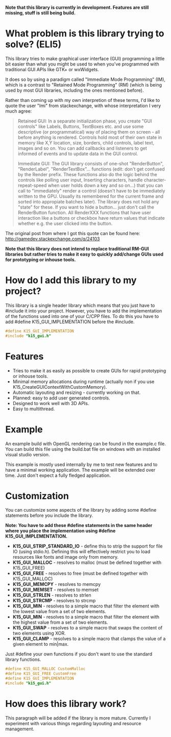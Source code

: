 **Note that this library is currently in development. Features are still missing, stuff is still being build.**

# What problem is this library trying to solve? (ELI5)
This library tries to make graphical user interface (GUI) programming a little bit easier than what you might be used to when you've programmed with traditional GUI APIs like GTK+ or wxWidgets.

It does so by using a paradigm called "Immediate Mode Programming" (IM), which is a contrast to "Retained Mode Programming" (RM) (which is being used by most GUI libraries, including the ones mentioned before).

Rather than coming up with my own interpretion of these terms, I'd like to quote the user "Imi" from stackexchange, with whose interpretation I very much agree:
>Retained GUI: In a separate initialization phase, you create "GUI controls" like Labels, Buttons, TextBoxes etc. and use some 
>descriptive (or programmatical) way of placing them on screen - all before anything is rendered. 
>Controls hold most of their own state in memory like X,Y location, size, borders, child controls, label text, images and so on. 
>You can add callbacks and listeners to get informed of events and to update data in the GUI control.
>
>Immediate GUI: The GUI library consists of one-shot "RenderButton", "RenderLabel", "RenderTextBox"... functions 
>(edit: don't get confused by the Render prefix. These functions also do the logic behind the controls like polling user input, 
>Inserting characters, handle character-repeat-speed when user holds down a key and so on...) 
>that you can call to "immediately" render a control (doesn't have to be immediately written to the GPU. 
>Usually its remembered for the current frame and sorted into appropiate batches later). 
>The library does not hold any "state" for these. If you want to hide a button... just don't call the RenderButton function. 
>All RenderXXX functions that have user interaction like a buttons or checkbox have return values that 
>indicate whether e.g. the user clicked into the button.

The original post from where I got this quote can be found here: http://gamedev.stackexchange.com/q/24103

**Note that this library does not intend to replace traditional RM-GUI libraries but rather tries to make it easy to quickly add/change GUIs used for prototyping or inhouse tools.**

# How do I add this library to my project?

This library is a single header library which means that you just have to #include it into your project. 
However, you have to add the implementation of the functions used into one of your C/CPP files. 
To do this you have to add #define K15_GUI_IMPLEMENTATION before the #include.

```c
#define K15_GUI_IMPLEMENTATION
#include "k15_gui.h"
```

# Features
* Tries to make it as easily as possible to create GUIs for rapid prototyping or inhouse tools.
* Minimal memory allocations during runtime (actually non if you use K15_CreateGUIContextWithCustomMemory).
* Automatic layouting and resizing - currently working on that.
* Planned: easy to add user generated controls.
* Designed to work well with 3D APIs.
* Easy to multithread.

# Example
An example build with OpenGL rendering can be found in the example.c file. You can build this file using the build.bat file on windows with an installed visual studio version.

This example is mostly used internally by me to test new features and to have a minimal working application. 
The example will be extended over time. Just don't expect a fully fledged application.

# Customization
You can customize some aspects of the library by adding some #define statements before you include the library.

**Note: You have to add these #define statements in the same header where you place the implementation using #define K15_GUI_IMPLEMENTATION.**

* **K15_GUI_STRIP_STANDARD_IO** - define this to strip the support for file IO (using stdio.h). 
Defining this will effectively restrict you to load resources like fonts and image only from memory.
* **K15_GUI_MALLOC** - resolves to malloc (must be defined together with K15_GUI_FREE)
* **K15_GUI_FREE** - resolves to free (must be defined together with K15_GUI_MALLOC)
* **K15_GUI_MEMCPY** - resolves to memcpy
* **K15_GUI_MEMSET** - resolves to memset
* **K15_GUI_STRLEN** - resolves to strlen
* **K15_GUI_STRCMP** - resolves to strcmp
* **K15_GUI_MIN** - resolves to a simple macro that filter the element with the lowest value from a set of two elements.
* **K15_GUI_MIN** - resolves to a simple macro that filter the element with the highest value from a set of two elements.
* **K15_GUI_SWAP** - resolves to a simple macro that swaps the content of two elements using XOR.
* **K15_GUI_CLAMP** - resolves to a simple macro that clamps the value of a given element to min|max.

Just #define your own functions if you don't want to use the standard library functions.
```c
#define K15_GUI_MALLOC CustomMalloc
#define K15_GUI_FREE CustomFree
#define K15_GUI_IMPLEMENTATION
#include "k15_gui.h"
```

# How does this library work?
This paragraph will be added if the library is more mature. Currently I experiment with various things regarding layouting and resource management.


